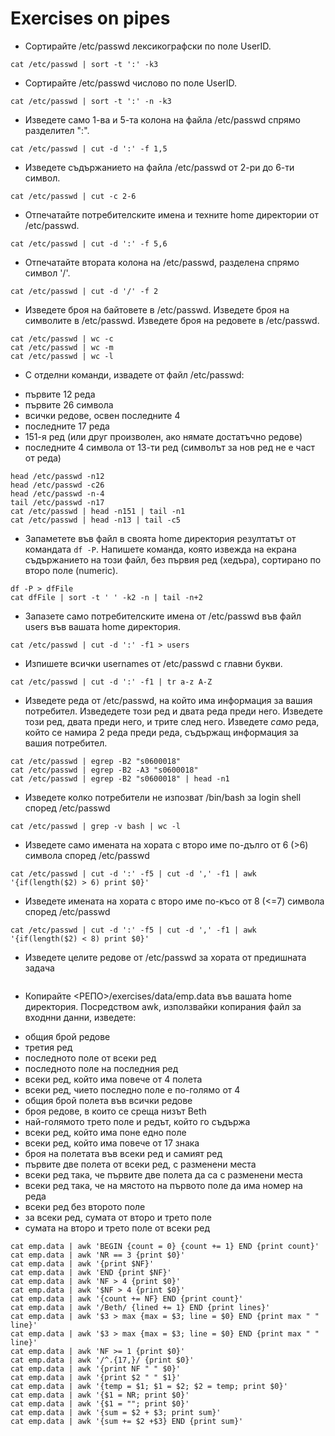 # Exercises on pipes

* Сортирайте /etc/passwd лексикографски по поле UserID.
```shell
cat /etc/passwd | sort -t ':' -k3
```

* Сортирайте /etc/passwd числово по поле UserID.
```shell
cat /etc/passwd | sort -t ':' -n -k3
```

* Изведете само 1-ва и 5-та колона на файла /etc/passwd спрямо разделител ":".
```shell
cat /etc/passwd | cut -d ':' -f 1,5
```

* Изведете съдържанието на файла /etc/passwd от 2-ри до 6-ти символ.
```shell
cat /etc/passwd | cut -c 2-6
```

* Отпечатайте потребителските имена и техните home директории от /etc/passwd.
```shell
cat /etc/passwd | cut -d ':' -f 5,6
```

* Отпечатайте втората колона на /etc/passwd, разделена спрямо символ '/'.
```shell
cat /etc/passwd | cut -d '/' -f 2
```

* Изведете броя на байтовете в /etc/passwd. Изведете броя на символите в /etc/passwd. Изведете броя на редовете в /etc/passwd.
```shell
cat /etc/passwd | wc -c
cat /etc/passwd | wc -m
cat /etc/passwd | wc -l
```

* С отделни команди, извадете от файл /etc/passwd:
- първите 12 реда
- първите 26 символа
- всички редове, освен последните 4
- последните 17 реда
- 151-я ред (или друг произволен, ако нямате достатъчно редове)
- последните 4 символа от 13-ти ред (символът за нов ред не е част от реда)
```shell
head /etc/passwd -n12
head /etc/passwd -c26
head /etc/passwd -n-4
tail /etc/passwd -n17
cat /etc/passwd | head -n151 | tail -n1
cat /etc/passwd | head -n13 | tail -c5
```

* Запаметете във файл в своята home директория резултатът от командата `df -P`. Напишете команда, която извежда на екрана съдържанието на този файл, без първия ред 
(хедъра), сортирано по второ поле (numeric).
```shell 
df -P > dfFile
cat dfFile | sort -t ' ' -k2 -n | tail -n+2
```

* Запазете само потребителските имена от /etc/passwd във файл users във вашата home директория.
```shell
cat /etc/passwd | cut -d ':' -f1 > users
```

* Изпишете всички usernames от /etc/passwd с главни букви.
```shell
cat /etc/passwd | cut -d ':' -f1 | tr a-z A-Z
```

* Изведете реда от /etc/passwd, на който има информация за вашия потребител. Изведедете този ред и двата реда преди него. Изведете този ред, двата преди него, и трите 
след него. Изведете *само* реда, който се намира 2 реда преди реда, съдържащ информация за вашия потребител.
```shell
cat /etc/passwd | egrep -B2 "s0600018"
cat /etc/passwd | egrep -B2 -A3 "s0600018"
cat /etc/passwd | egrep -B2 "s0600018" | head -n1
```

* Изведете колко потребители не изпозват /bin/bash за login shell според /etc/passwd
```shell
cat /etc/passwd | grep -v bash | wc -l
```

* Изведете само имената на хората с второ име по-дълго от 6 (>6) символа според /etc/passwd
```shell
cat /etc/passwd | cut -d ':' -f5 | cut -d ',' -f1 | awk '{if(length($2) > 6) print $0}'
```

* Изведете имената на хората с второ име по-късо от 8 (<=7) символа според /etc/passwd 
```shell
cat /etc/passwd | cut -d ':' -f5 | cut -d ',' -f1 | awk '{if(length($2) < 8) print $0}'
```
* Изведете целите редове от /etc/passwd за хората от предишната задача
```shell

```

* Копирайте <РЕПО>/exercises/data/emp.data във вашата home директория.
Посредством awk, използвайки копирания файл за входнни данни, изведете:
- общия брой редове
- третия ред
- последното поле от всеки ред
- последното поле на последния ред
- всеки ред, който има повече от 4 полета
- всеки ред, чието последно поле е по-голямо от 4
- общия брой полета във всички редове
- броя редове, в които се среща низът Beth
- най-голямото трето поле и редът, който го съдържа
- всеки ред, който има поне едно поле
- всеки ред, който има повече от 17 знака
- броя на полетата във всеки ред и самият ред
- първите две полета от всеки ред, с разменени места
- всеки ред така, че първите две полета да са с разменени места
- всеки ред така, че на мястото на първото поле да има номер на реда
- всеки ред без второто поле
- за всеки ред, сумата от второ и трето поле
- сумата на второ и трето поле от всеки ред
```shell
cat emp.data | awk 'BEGIN {count = 0} {count += 1} END {print count}'
cat emp.data | awk 'NR == 3 {print $0}'
cat emp.data | awk '{print $NF}'
cat emp.data | awk 'END {print $NF}'
cat emp.data | awk 'NF > 4 {print $0}'
cat emp.data | awk '$NF > 4 {print $0}'
cat emp.data | awk '{count += NF} END {print count}'
cat emp.data | awk '/Beth/ {lined += 1} END {print lines}'
cat emp.data | awk '$3 > max {max = $3; line = $0} END {print max " " line}'
cat emp.data | awk '$3 > max {max = $3; line = $0} END {print max " " line}'
cat emp.data | awk 'NF >= 1 {print $0}'
cat emp.data | awk '/^.{17,}/ {print $0}'
cat emp.data | awk '{print NF " " $0}'
cat emp.data | awk '{print $2 " " $1}'
cat emp.data | awk '{temp = $1; $1 = $2; $2 = temp; print $0}'
cat emp.data | awk '{$1 = NR; print $0}'
cat emp.data | awk '{$1 = ""; print $0}'
cat emp.data | awk '{sum = $2 + $3; print sum}'
cat emp.data | awk '{sum += $2 +$3} END {print sum}'
```
